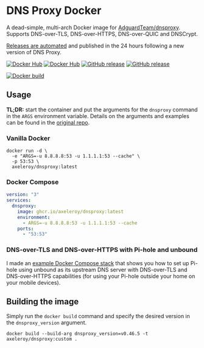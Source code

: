 # DNS Proxy Docker
A dead-simple, multi-arch Docker image for [AdguardTeam/dnsproxy](https://github.com/AdguardTeam/dnsproxy). Supports DNS-over-TLS, DNS-over-HTTPS, DNS-over-QUIC and DNSCrypt. 

[Releases are automated](https://github.com/axeleroy/dnsproxy-docker/actions/workflows/auto-release.yml) and published
in the 24 hours following a new version of DNS Proxy.

[![Docker Hub](https://img.shields.io/docker/v/axeleroy/dnsproxy?sort=semver&logo=docker)](https://hub.docker.com/r/axeleroy/dnsproxy/tags)
[![Docker Hub](https://img.shields.io/docker/pulls/axeleroy/dnsproxy?logo=docker)](https://hub.docker.com/r/axeleroy/dnsproxy/tags)
[![GitHub release](https://img.shields.io/github/v/release/axeleroy/dnsproxy-docker?logo=github&logoColor=959DA5)](https://github.com/axeleroy/dnsproxy-docker/packages)
[![GitHub release](https://img.shields.io/github/downloads/axeleroy/dnsproxy-docker/total?color=%230b7cbc&logo=github&logoColor=959DA5)](https://github.com/axeleroy/dnsproxy-docker/packages)

[![Docker build](https://github.com/axeleroy/dnsproxy-docker/actions/workflows/auto-release.yml/badge.svg)](https://github.com/axeleroy/dnsproxy-docker/actions/workflows/auto-release.yml)

## Usage

**TL;DR:** start the container and put the arguments for the `dnsproxy` command in the `ARGS` environment
variable. Details on the arguments and examples can be found in the
[original repo](https://github.com/AdguardTeam/dnsproxy#usage).

### Vanilla Docker
```console
docker run -d \
  -e "ARGS=-u 8.8.8.8:53 -u 1.1.1.1:53 --cache" \
  -p 53:53 \
  axeleroy/dnsproxy:latest
```

### Docker Compose

```yaml
version: "3"
services:
  dnsproxy:
    image: ghcr.io/axeleroy/dnsproxy:latest
    environment:
      - ARGS=-u 8.8.8.8:53 -u 1.1.1.1:53 --cache 
    ports:
      - "53:53"
```

### DNS-over-TLS and DNS-over-HTTPS with Pi-hole and unbound

I made an [example Docker Compose stack](https://github.com/axeleroy/dnsproxy-docker/blob/main/docker-compose-pihole.yml)
that shows you how to set up Pi-hole using unbound as its upstream DNS server with DNS-over-TLS and DNS-over-HTTPS
capabilities (for using your Pi-hole outside your home on your mobile devices).

## Building the image

Simply run the `docker build` command and specify the desired version in the `dnsproxy_version` argument.

```console
docker build --build-arg dnsproxy_version=v0.46.5 -t axeleroy/dnsproxy:custom .
```
